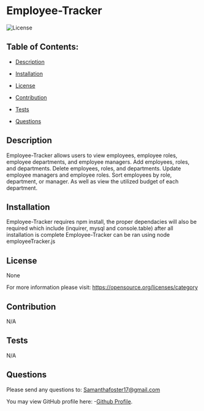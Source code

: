 # Employee-Tracker
   
![License](https://img.shields.io/badge/License-None-blue.svg "License Badge")


## Table of Contents:

- [Description](#description)

- [Installation](#installation)

- [License](#license) 

- [Contribution](#contribution)

- [Tests](#tests)

- [Questions](#questions) 


## Description
Employee-Tracker allows users to view employees, employee roles, employee departments, and employee managers. Add employees, roles, and departments. Delete employees, roles, and departments. Update employee managers and employee roles. Sort employees by role, department, or manager. As well as view the utilized budget of each department. 
  
## Installation 
Employee-Tracker requires npm install, the proper dependacies will also be required which include (inquirer, mysql and console.table) after all installation is complete Employee-Tracker can be ran using node employeeTracker.js 
  
## License
None

For more information please visit: 
https://opensource.org/licenses/category
  
## Contribution 
N/A 
  
## Tests
N/A 
  
## Questions 
Please send any questions to: Samanthafoster17@gmail.com

You may view GitHub profile here: 
-[Github Profile](https://github.com/Samanthafoster17).
